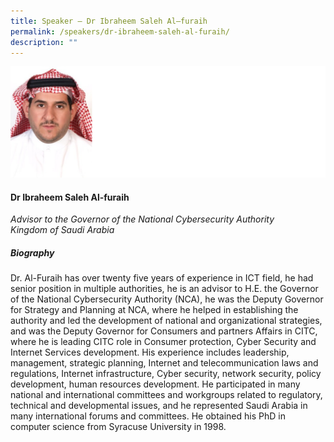 ```yaml
---
title: Speaker – Dr Ibraheem Saleh Al–furaih
permalink: /speakers/dr-ibraheem-saleh-al-furaih/
description: ""
---
```

![](/images/2023%20Speakers/dr%20ibraheem%20saleh%20al-furaih.png)

#### **Dr Ibraheem Saleh Al-furaih**

*Advisor to the Governor of the National Cybersecurity Authority <br>
Kingdom of Saudi Arabia*


##### **Biography**
Dr. Al-Furaih has over twenty five years of experience in ICT field, he had senior position in multiple authorities, he is an advisor to H.E. the Governor of the National Cybersecurity Authority (NCA), he was the Deputy Governor for Strategy and Planning at NCA, where he helped in establishing the authority and led the development of national and organizational strategies, and was the Deputy Governor for Consumers and partners Affairs in CITC, where he is leading CITC role in Consumer protection, Cyber Security and Internet Services development. His experience includes leadership, management, strategic planning, Internet and 
telecommunication laws and regulations, Internet infrastructure, Cyber security, network security, policy development, human resources development. He participated in many national and international committees and workgroups related to regulatory, technical and developmental issues, and he represented Saudi Arabia in many international forums and committees. He obtained his PhD in computer science from Syracuse University in 1998.